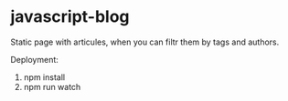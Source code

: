# javascript-blog

Static page with articules, when you can filtr them by tags and authors.

Deployment:
1. npm install
2. npm run watch
